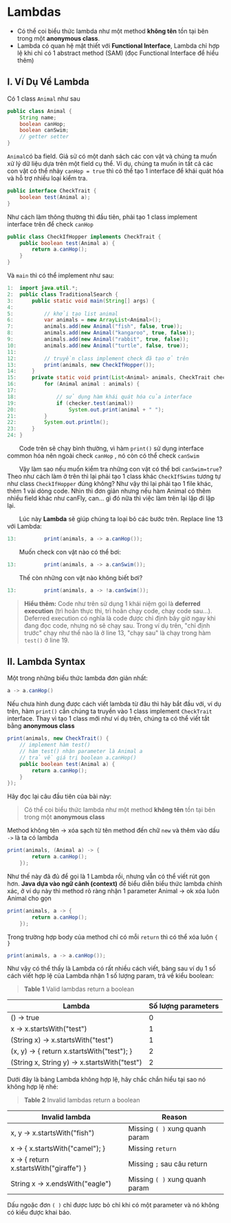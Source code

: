 # Lambdas

-   Có thể coi biểu thức lambda như một method **không tên** tồn tại bên trong một **anonymous class**.
-   Lambda có quan hệ mật thiết với **Functional Interface**, Lambda chỉ hợp lệ khi chỉ có 1 abstract method (SAM) (đọc Functional Interface để hiểu thêm)

## I. Ví Dụ Về Lambda

Có 1 class `Animal` như sau

```java
public class Animal {
	String name;
	boolean canHop;
	boolean canSwim;
	// getter setter
}
```

`Animal`có ba field. Giả sử có một danh sách các con vật và chúng ta muốn xử lý dữ liệu dựa trên một field cụ thể. Ví dụ, chúng ta muốn in tất cả các con vật có thể nhảy `canHop = true` thì có thể tạo 1 interface để khái quát hóa và hỗ trợ nhiều loại kiểm tra.

```java
public interface CheckTrait {
    boolean test(Animal a);
}
```

Như cách làm thông thường thì đầu tiên, phải tạo 1 class implement interface trên để check `canHop`

```java
public class CheckIfHopper implements CheckTrait {
    public boolean test(Animal a) {
        return a.canHop();
    }
}
```

Và `main` thì có thể implement như sau:

```java
1:  import java.util.*;
2:  public class TraditionalSearch {
3:      public static void main(String[] args) {
4:
5:          // khởi tạo list animal
6:          var animals = new ArrayList<Animal>();
7:          animals.add(new Animal("fish", false, true));
8:          animals.add(new Animal("kangaroo", true, false));
9:          animals.add(new Animal("rabbit", true, false));
10:         animals.add(new Animal("turtle", false, true));
11:
12:         // truyền class implement check đã tạo ở trên
13:         print(animals, new CheckIfHopper());
14:     }
15:     private static void print(List<Animal> animals, CheckTrait checker) {
16:         for (Animal animal : animals) {
17:
18:             // sử dụng hàm khái quát hóa của interface
19:             if (checker.test(animal))
20:                 System.out.print(animal + " ");
21:         }
22:         System.out.println();
23:     }
24: }
```

&emsp;&emsp;Code trên sẽ chạy bình thường, vì hàm `print()` sử dụng interface common hóa nên ngoài check `canHop` , nó còn có thể check `canSwim`

&emsp;&emsp;Vậy làm sao nếu muốn kiểm tra những con vật có thể bơi `canSwim=true`? Theo như cách làm ở trên thì lại phải tạo 1 class khác `CheckIfSwims` tương tự như class `CheckIfHopper` đúng không? Như vậy thì lại phải tạo 1 file khác, thêm 1 vài dòng code. Nhìn thì đơn giản nhưng nếu hàm Animal có thêm nhiều field khác như canFly, can... gì đó nữa thì việc làm trên lại lặp đi lặp lại.

&emsp;&emsp;Lúc này **Lambda** sẽ giúp chúng ta loại bỏ các bước trên. Replace line 13 với Lambda:

```java
13:         print(animals, a -> a.canHop());
```

&emsp;&emsp;Muốn check con vật nào có thể bơi:

```java
13:         print(animals, a -> a.canSwim());
```

&emsp;&emsp;Thế còn những con vật nào không biết bơi?

```java
13:         print(animals, a -> !a.canSwim());
```

> **Hiểu thêm:**
> Code như trên sử dụng 1 khái niệm gọi là **deferred execution** (trì hoãn thực thi, trì hoãn chạy code, chạy code sau...). Deferred execution có nghĩa là code được chỉ định bây giờ ngay khi đang đọc code, nhưng nó sẽ chạy sau. Trong ví dụ trên, "chỉ định trước" chạy như thế nào là ở line 13, "chạy sau" là chạy trong hàm `test()` ở line 19.

## II. Lambda Syntax

Một trong những biểu thức lambda đơn giản nhất:

```java
a -> a.canHop()
```

Nếu chưa hình dung được cách viết lambda từ đâu thì hãy bắt đầu với, ví dụ trên, hàm `print()` cần chúng ta truyền vào 1 class implement `CheckTrait ` interface. Thay vì tạo 1 class mới như ví dụ trên, chúng ta có thể viết tắt bằng **anonymous class**

```java
print(animals, new CheckTrait() {
    // implement hàm test()
    // hàm test() nhận parameter là Animal a
    // trả về giá trị boolean a.canHop()
	public boolean test(Animal a) {
        return a.canHop();
    }
});
```

Hãy đọc lại câu đầu tiên của bài này:

> Có thể coi biểu thức lambda như một method **không tên** tồn tại bên trong một **anonymous class**

Method không tên -> xóa sạch từ tên method đến chữ `new` và thêm vào dấu `->` là ta có lambda

```java
print(animals, (Animal a) -> {
        return a.canHop();
    });
```

Như thế này đã đủ để gọi là 1 Lambda rồi, nhưng vẫn có thể viết rút gọn hơn. **Java dựa vào ngữ cảnh (context)** để biểu diễn biểu thức lambda chính xác, ở ví dụ này thì method rõ ràng nhận 1 parameter Animal -> ok xóa luôn Animal cho gọn

```java
print(animals, a -> {
        return a.canHop();
    });
```

Trong trường hợp body của method chỉ có mỗi `return` thì có thể xóa luôn `{ }`

```java
print(animals, a -> a.canHop());
```

Như vậy có thể thấy là Lambda có rất nhiều cách viết, bảng sau ví dụ 1 số cách viết hợp lệ của Lambda nhận 1 số lượng param, trả về kiểu boolean:

> **Table 1** Valid lambdas return a boolean

| Lambda                                       | Số lượng parameters |
| -------------------------------------------- | ------------------- |
| () -> true                                   | 0                   |
| x -> x.startsWith("test")                    | 1                   |
| (String x) -> x.startsWith("test")           | 1                   |
| (x, y) -> { return x.startsWith("test"); }   | 2                   |
| (String x, String y) -> x.startsWith("test") | 2                   |

Dưới đây là bảng Lambda không hợp lệ, hãy chắc chắn hiểu tại sao nó không hợp lệ nhé:

> **Table 2** Invalid lambdas return a boolean

| Invalid lambda                          | Reason                         |
| --------------------------------------- | ------------------------------ |
| x, y -> x.startsWith("fish")            | Missing `( )` xung quanh param |
| x -> { x.startsWith("camel"); }         | Missing `return`               |
| x -> { return x.startsWith("giraffe") } | Missing `;` sau câu return     |
| String x -> x.endsWith("eagle")         | Missing `( )` xung quanh param |

Dấu ngoặc đơn `( )` chỉ được lược bỏ chỉ khi có một parameter và nó không có kiểu được khai báo.
